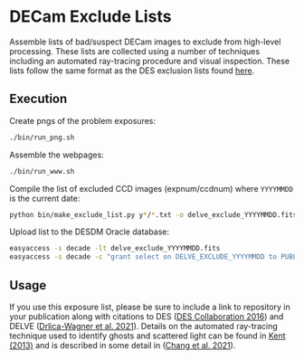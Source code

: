 # DECam Exclude Lists

Assemble lists of bad/suspect DECam images to exclude from high-level processing. These lists are collected using a number of techniques including an automated ray-tracing procedure and visual inspection. These lists follow the same format as the DES exclusion lists found [here](https://github.com/des-science/exclude_list).

## Execution

Create pngs of the problem exposures:
```bash
./bin/run_png.sh
```
Assemble the webpages:
```bash
./bin/run_www.sh
```
Compile the list of excluded CCD images (expnum/ccdnum) where `YYYYMMDD` is the current date:
```bash
python bin/make_exclude_list.py y*/*.txt -o delve_exclude_YYYYMMDD.fits
```

Upload list to the DESDM Oracle database:
```bash
easyaccess -s decade -lt delve_exclude_YYYYMMDD.fits
easyaccess -s decade -c "grant select on DELVE_EXCLUDE_YYYYMMDD to PUBLIC;"
```

## Usage

If you use this exposure list, please be sure to include a link to repository in your publication along with citations to DES ([DES Collaboration 2016](https://arxiv.org/abs/2101.05765)) and DELVE ([Drlica-Wagner et al. 2021](https://arxiv.org/abs/2103.07476)). Details on the automated ray-tracing technique used to identify ghosts and scattered light can be found in  [Kent (2013)](https://doi.org/10.2172/1690257) and is described in some detail in ([Chang et al. 2021](https://arxiv.org/abs/2105.10524)).
